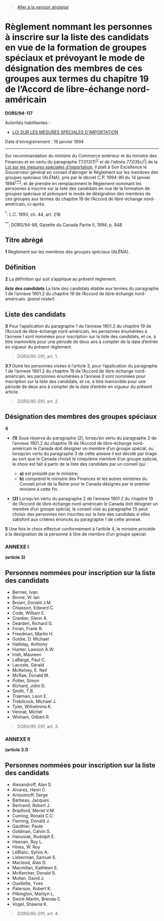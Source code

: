 > [Aller à la version anglaise](/en/Regulations/Statutory%20Orders%20and%20Regulations/94/117.md)

# Règlement nommant les personnes à inscrire sur la liste des candidats en vue de la formation de groupes spéciaux et prévoyant le mode de désignation des membres de ces groupes aux termes du chapitre 19 de l’Accord de libre-échange nord-américain

**DORS/94-117**

Autorités habilitantes : 
- [LOI SUR LES MESURES SPÉCIALES D’IMPORTATION](/fr/Lois/Lois%20révisées%20du%20Canada/S/S-15.md)

Date d'enregistrement : 19 janvier 1994

----------

Sur recommandation du ministre du Commerce extérieur et du ministre des Finances et en vertu du paragraphe 77.013(1)<sup><a href='#nbp_SOR-94-117_f_hq_5110'>[*]</a></sup> et de l’alinéa 77.035c)<sup><a href='#nbp_SOR-94-117_f_hq_5110'>[*]</a></sup> de la [Loi sur les mesures spéciales d’importation](/fr/Lois/Lois%20révisées%20du%20Canada/S/S-15.md), il plaît à Son Excellence le Gouverneur général en conseil d’abroger le Règlement sur les membres des groupes spéciaux (ALÉNA), pris par le décret C.P. 1994-90 du 14 janvier 1994<sup><a href='#nbp_SOR-94-117_f_hq_5112'>[**]</a></sup>, et de prendre en remplacement le Règlement nommant les personnes à inscrire sur la liste des candidats en vue de la formation de groupes spéciaux et prévoyant le mode de désignation des membres de ces groupes aux termes du chapitre 19 de l’Accord de libre-échange nord-américain, ci-après.

<a name='nbp_SOR-94-117_f_hq_5110'><sup>*</sup></a>: L.C. 1993, ch. 44, art. 218<br />

<a name='nbp_SOR-94-117_f_hq_5112'><sup>**</sup></a>: DORS/94-88, Gazette du Canada Partie II, 1994, p. 848<br />




## Titre abrégé


**1** Règlement sur les membres des groupes spéciaux (ALÉNA).




## Définition


**2** La définition qui suit s’applique au présent règlement.

***liste des candidats*** La liste des candidats établie aux termes du paragraphe 1 de l’annexe 1901.2 du chapitre 19 de l’Accord de libre-échange nord-américain. (*panel roster*)




## Liste des candidats


**3** Pour l’application du paragraphe 1 de l’annexe 1901.2 du chapitre 19 de l’Accord de libre-échange nord-américain, les personnes énumérées à l’annexe I sont nommées pour inscription sur la liste des candidats, et ce, à titre inamovible pour une période de deux ans à compter de la date d’entrée en vigueur du présent règlement.
> DORS/95-291, art. 1.




**3.1** Outre les personnes visées à l’article 3, pour l’application du paragraphe 1 de l’annexe 1901.2 du chapitre 19 de l’Accord de libre-échange nord-américain, les personnes énumérées à l’annexe II sont nommées pour inscription sur la liste des candidats, et ce, à titre inamovible pour une période de deux ans à compter de la date d’entrée en vigueur du présent article.
> DORS/95-291, art. 2.





## Désignation des membres des groupes spéciaux


**4** 

- **(1)** Sous réserve du paragraphe (2), lorsqu’en vertu du paragraphe 2 de l’annexe 1901.2 du chapitre 19 de l’Accord de libre-échange nord-américain le Canada doit désigner un membre d’un groupe spécial, ou lorsqu’en vertu du paragraphe 3 de cette annexe il est décidé par tirage au sort que le Canada choisit le cinquième membre d’un groupe spécial, le choix est fait à partir de la liste des candidats par un conseil qui :
	- **a)** est présidé par le ministre;
	- **b)** comprend le ministre des Finances et les autres ministres du Conseil privé de la Reine pour le Canada désignés par le premier ministre à cette fin.

- **(2)** Lorsqu’en vertu du paragraphe 2 de l’annexe 1901.2 du chapitre 19 de l’Accord de libre-échange nord-américain le Canada doit désigner un membre d’un groupe spécial, le conseil visé au paragraphe (1) peut choisir des personnes non inscrites sur la liste des candidats si elles satisfont aux critères énoncés au paragraphe 1 de cette annexe.



**5** Une fois le choix effectué conformément à l’article 4, le ministre procède à la désignation de la personne à titre de membre d’un groupe spécial.




### **ANNEXE I** 
**(article 3)**
## Personnes nommées pour inscription sur la liste des candidats
- Bernier, Ivan
- Binnie, W. Ian
- Brown, Donald J.M.
- Chiasson, Edward C.
- Code, William E.
- Cranker, Glenn A.
- Dearden, Richard G.
- Foran, Frank R.
- Freedman, Martin H.
- Goldie, D. Michael
- Halliday, Anthony
- Hunter, Lawson A.W.
- Irish, Maureen
- LaBarge, Paul C.
- Lacoste, Gérald
- McKelvey, E. Neil
- McRae, Donald M.
- Potter, Simon
- Richard, John D.
- Smith, T.B.
- Trakman, Leon E.
- Trebilcock, Michael J.
- Tyler, Wilhelmina K.
- Vennat, Michel
- Winham, Gilbert R.
> DORS/95-291, art. 3.




### **ANNEXE II** 
**(article 3.1)**
## Personnes nommées pour inscription sur la liste des candidats
- Alexandroff, Alan S.
- Alvarez, Henri C.
- Anissimoff, Serge
- Barbeau, Jacques
- Bertrand, Robert J.
- Bradford, Meriel V.M.
- Cuming, Ronald C.C.
- Fleming, Donald J.
- Gauthier, Paule
- Goldman, Calvin S.
- Hanusiak, Rudolph E.
- Heenan, Roy L.
- Hines, W. Roy
- LeBlanc, Sylvio A.
- Lieberman, Samuel S.
- Macleod, Alan D.
- Macmillan, Kathleen E.
- McKercher, Donald S.
- Mullan, David J.
- Ouellette, Yves
- Paterson, Robert K.
- Pilkington, Marilyn L.
- Swick-Martin, Brenda C.
- Vogel, Shawna K.
> DORS/95-291, art. 4.


